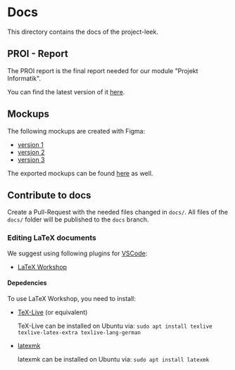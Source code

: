 # Docs

This directory contains the docs of the project-leek.

## PROI - Report
The PROI report is the final report needed for our module "Projekt Informatik".

You can find the latest version of it [here](report.pdf).

## Mockups
The following mockups are created with Figma:

- [version 1](https://www.figma.com/proto/RevVhXP9iyGxmch31H0Tce/Project-Leek?node-id=378%3A707&scaling=min-zoom)
- [version 2](https://www.figma.com/proto/RevVhXP9iyGxmch31H0Tce/Project-Leek?node-id=23%3A439&scaling=scale-down)
- [version 3](https://www.figma.com/proto/RevVhXP9iyGxmch31H0Tce/Project-Leek?node-id=460%3A648&scaling=scale-down)

The exported mockups can be found [here](mockups/) as well.

## Contribute to docs

Create a Pull-Request with the needed files changed in `docs/`.
All files of the `docs/` folder will be published to the `docs` branch.

### Editing LaTeX documents
We suggest using following plugins for [VSCode](https://code.visualstudio.com/):

- [LaTeX Workshop](https://marketplace.visualstudio.com/items?itemName=James-Yu.latex-workshop)

#### Depedencies
To use LaTeX Workshop, you need to install:
- [TeX-Live](https://tug.org/texlive/) (or equivalent)

    TeX-Live can be installed on Ubuntu via: `sudo apt install texlive texlive-latex-extra texlive-lang-german`

- [latexmk](https://mg.readthedocs.io/latexmk.html)

    latexmk can be installed on Ubuntu via: `sudo apt install latexmk`
